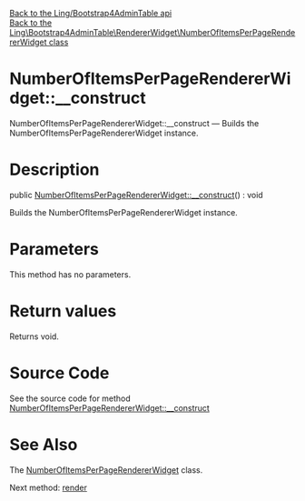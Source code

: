 [Back to the Ling/Bootstrap4AdminTable api](https://github.com/lingtalfi/Bootstrap4AdminTable/blob/master/doc/api/Ling/Bootstrap4AdminTable.md)<br>
[Back to the Ling\Bootstrap4AdminTable\RendererWidget\NumberOfItemsPerPageRendererWidget class](https://github.com/lingtalfi/Bootstrap4AdminTable/blob/master/doc/api/Ling/Bootstrap4AdminTable/RendererWidget/NumberOfItemsPerPageRendererWidget.md)


NumberOfItemsPerPageRendererWidget::__construct
================



NumberOfItemsPerPageRendererWidget::__construct — Builds the NumberOfItemsPerPageRendererWidget instance.




Description
================


public [NumberOfItemsPerPageRendererWidget::__construct](https://github.com/lingtalfi/Bootstrap4AdminTable/blob/master/doc/api/Ling/Bootstrap4AdminTable/RendererWidget/NumberOfItemsPerPageRendererWidget/__construct.md)() : void




Builds the NumberOfItemsPerPageRendererWidget instance.




Parameters
================

This method has no parameters.


Return values
================

Returns void.








Source Code
===========
See the source code for method [NumberOfItemsPerPageRendererWidget::__construct](https://github.com/lingtalfi/Bootstrap4AdminTable/blob/master/RendererWidget/NumberOfItemsPerPageRendererWidget.php#L30-L43)


See Also
================

The [NumberOfItemsPerPageRendererWidget](https://github.com/lingtalfi/Bootstrap4AdminTable/blob/master/doc/api/Ling/Bootstrap4AdminTable/RendererWidget/NumberOfItemsPerPageRendererWidget.md) class.

Next method: [render](https://github.com/lingtalfi/Bootstrap4AdminTable/blob/master/doc/api/Ling/Bootstrap4AdminTable/RendererWidget/NumberOfItemsPerPageRendererWidget/render.md)<br>

